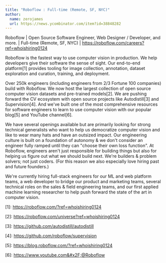 ```yaml
---
title: "Roboflow : Full-time (Remote, SF, NYC)"
author:
  name: zerojames
  url: https://news.ycombinator.com/item?id=38848282
---
```

Roboflow | Open Source Software Engineer, Web Designer &#x2F; Developer, and more. | Full-time (Remote, SF, NYC) | <a href="https:&#x2F;&#x2F;roboflow.com&#x2F;careers?ref=whoishiring0124">https:&#x2F;&#x2F;roboflow.com&#x2F;careers?ref=whoishiring0124</a>

Roboflow is the fastest way to use computer vision in production. We help developers give their software the sense of sight. Our end-to-end platform[1] provides tooling for image collection, annotation, dataset exploration and curation, training, and deployment.

Over 250k engineers (including engineers from 2&#x2F;3 Fortune 100 companies) build with Roboflow. We now host the largest collection of open source computer vision datasets and pre-trained models[2]. We are pushing forward the CV ecosystem with open source projects like Autodistill[3] and Supervision[4]. And we&#x27;ve built one of the most comprehensive resources for software engineers to learn to use computer vision with our popular blog[5] and YouTube channel[6].

We have several openings available but are primarily looking for strong technical generalists who want to help us democratize computer vision and like to wear many hats and have an outsized impact. Our engineering culture is built on a foundation of autonomy &amp; we don&#x27;t consider an engineer fully ramped until they can &quot;choose their own loss function&quot;. At Roboflow, engineers aren&#x27;t just responsible for building things but also for helping us figure out what we should build next. We&#x27;re builders &amp; problem solvers; not just coders. (For this reason we also especially love hiring past and future founders.)

We&#x27;re currently hiring full-stack engineers for our ML and web platform teams, a web developer to bridge our product and marketing teams, several technical roles on the sales &amp; field engineering teams, and our first applied machine learning researcher to help push forward the state of the art in computer vision.

[1]: <a href="https:&#x2F;&#x2F;roboflow.com&#x2F;?ref=whoishiring0124">https:&#x2F;&#x2F;roboflow.com&#x2F;?ref=whoishiring0124</a>

[2]: <a href="https:&#x2F;&#x2F;roboflow.com&#x2F;universe?ref=whoishiring0124">https:&#x2F;&#x2F;roboflow.com&#x2F;universe?ref=whoishiring0124</a>

[3]: <a href="https:&#x2F;&#x2F;github.com&#x2F;autodistill&#x2F;autodistill">https:&#x2F;&#x2F;github.com&#x2F;autodistill&#x2F;autodistill</a>

[4]: <a href="https:&#x2F;&#x2F;github.com&#x2F;roboflow&#x2F;supervision">https:&#x2F;&#x2F;github.com&#x2F;roboflow&#x2F;supervision</a>

[5]: <a href="https:&#x2F;&#x2F;blog.roboflow.com&#x2F;?ref=whoishiring0124">https:&#x2F;&#x2F;blog.roboflow.com&#x2F;?ref=whoishiring0124</a>

[6]: <a href="https:&#x2F;&#x2F;www.youtube.com&#x2F;@Roboflow" rel="nofollow">https:&#x2F;&#x2F;www.youtube.com&#x2F;@Roboflow</a>
